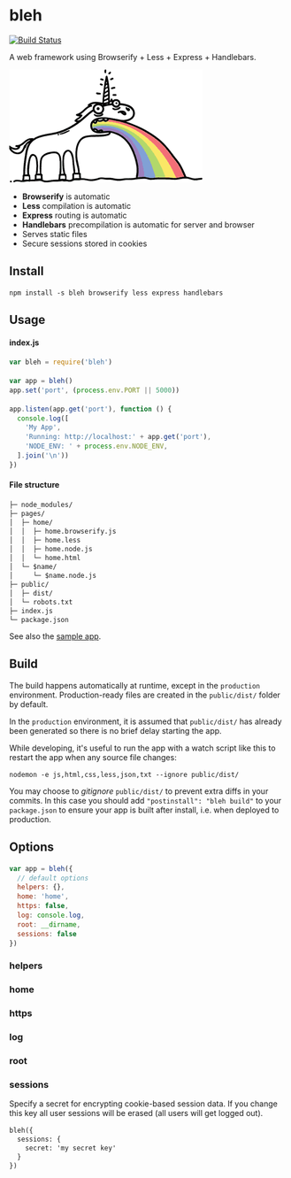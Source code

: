 # bleh

[![Build Status](https://travis-ci.org/will123195/bleh.svg)](https://travis-ci.org/will123195/bleh)

A web framework using Browserify + Less + Express + Handlebars.

[![bleh](bleh.gif)](https://github.com/will123195/bleh)

- **Browserify** is automatic
- **Less** compilation is automatic
- **Express** routing is automatic
- **Handlebars** precompilation is automatic for server and browser
- Serves static files
- Secure sessions stored in cookies

## Install

```
npm install -s bleh browserify less express handlebars
```

## Usage

#### index.js
```js
var bleh = require('bleh')

var app = bleh()
app.set('port', (process.env.PORT || 5000))

app.listen(app.get('port'), function () {
  console.log([
    'My App',
    'Running: http://localhost:' + app.get('port'),
    'NODE_ENV: ' + process.env.NODE_ENV,
  ].join('\n'))
})
```

#### File structure

```
├─ node_modules/
├─ pages/
│  ├─ home/
│  │  ├─ home.browserify.js
│  │  ├─ home.less
│  │  ├─ home.node.js
│  │  └─ home.html
│  └─ $name/
│     └─ $name.node.js
├─ public/
│  ├─ dist/
│  └─ robots.txt
├─ index.js
└─ package.json
```

See also the [sample app](test/sample-app).

## Build

The build happens automatically at runtime, except in the `production` environment. Production-ready files are created in the `public/dist/` folder by default.

In the `production` environment, it is assumed that `public/dist/` has already been generated so there is no brief delay starting the app.

While developing, it's useful to run the app with a watch script like this to restart the app when any source file changes:

```
nodemon -e js,html,css,less,json,txt --ignore public/dist/
```

You may choose to *gitignore* `public/dist/` to prevent extra diffs in your commits. In this case you should add `"postinstall": "bleh build"` to your `package.json` to ensure your app is built after install, i.e. when deployed to production.

## Options

```js
var app = bleh({
  // default options
  helpers: {},
  home: 'home',
  https: false,
  log: console.log,
  root: __dirname,
  sessions: false
})
```

### helpers



### home


### https


### log


### root


### sessions

Specify a secret for encrypting cookie-based session data. If you change this key all user sessions will be erased (all users will get logged out).

```
bleh({
  sessions: {
    secret: 'my secret key'
  }
})
```